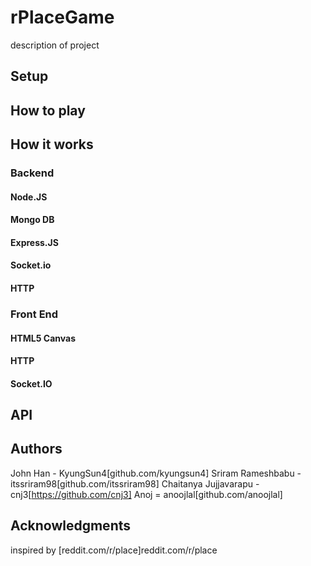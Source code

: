 # rPlaceGame
description of project
## Setup

## How to play

## How it works
### Backend
#### Node.JS
#### Mongo DB
#### Express.JS
#### Socket.io
#### HTTP
### Front End
#### HTML5 Canvas
#### HTTP
#### Socket.IO
## API
## Authors
John Han - KyungSun4[github.com/kyungsun4]
Sriram Rameshbabu - itssriram98[github.com/itssriram98]
Chaitanya Jujjavarapu - cnj3[https://github.com/cnj3]
Anoj = anoojlal[github.com/anoojlal]
## Acknowledgments
inspired by [reddit.com/r/place]reddit.com/r/place
